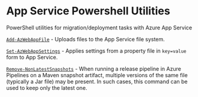 # App Service Powershell Utilities

PowerShell utilities for migration/deployment tasks with Azure App Service

[`Add-AzWebAppFile`](Add-AzWebAppFile.ps1) - Uploads files to the App Service file system.

[`Set-AzWebAppSettings`](Set-AzWebAppSettings.ps1) - Applies settings from a property file in `key=value` form to App Service.

[`Remove-NonLatestSnapshots`](Remove-NonLatestSnapshots.ps1) - When running a release pipeline in Azure Pipelines on a Maven snapshot artifact, multiple versions of the same file (typically a Jar file) may be present. In such cases, this command can be used to keep only the latest one.
